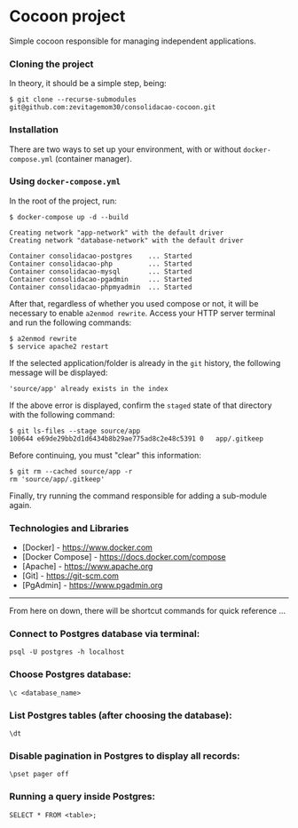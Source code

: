 # Cocoon project
Simple cocoon responsible for managing independent applications.

### Cloning the project
In theory, it should be a simple step, being:
```
$ git clone --recurse-submodules git@github.com:zevitagemom30/consolidacao-cocoon.git
```

### Installation
There are two ways to set up your environment, with or without `docker-compose.yml` (container manager).

### Using `docker-compose.yml`
In the root of the project, run:

```
$ docker-compose up -d --build

Creating network "app-network" with the default driver
Creating network "database-network" with the default driver

Container consolidacao-postgres    ... Started
Container consolidacao-php         ... Started
Container consolidacao-mysql       ... Started
Container consolidacao-pgadmin     ... Started
Container consolidacao-phpmyadmin  ... Started
```

After that, regardless of whether you used compose or not, it will be necessary to enable `a2enmod rewrite`.
Access your HTTP server terminal and run the following commands:
```
$ a2enmod rewrite
$ service apache2 restart
```

If the selected application/folder is already in the `git` history, the following message will be displayed:
```
'source/app' already exists in the index
```
	
If the above error is displayed, confirm the `staged` state of that directory with the following command:
```
$ git ls-files --stage source/app 
100644 e69de29bb2d1d6434b8b29ae775ad8c2e48c5391 0	app/.gitkeep
```

Before continuing, you must "clear" this information:
```
$ git rm --cached source/app -r
rm 'source/app/.gitkeep'
```

Finally, try running the command responsible for adding a sub-module again.

### Technologies and Libraries
- [Docker] - https://www.docker.com
- [Docker Compose] - https://docs.docker.com/compose
- [Apache] - https://www.apache.org
- [Git] - https://git-scm.com
- [PgAdmin] - https://www.pgadmin.org

---

From here on down, there will be shortcut commands for quick reference ...

### Connect to Postgres database via terminal:
`psql -U postgres -h localhost`

### Choose Postgres database:
`\c <database_name>`

### List Postgres tables (after choosing the database):
`\dt`

### Disable pagination in Postgres to display all records:
`\pset pager off`

### Running a query inside Postgres:
`SELECT * FROM <table>;`
